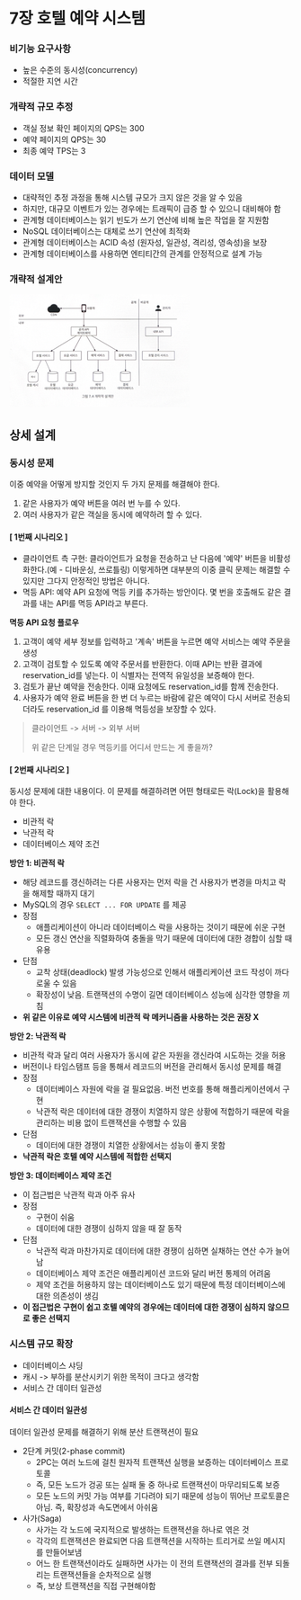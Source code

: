 # 7장 호텔 예약 시스템

### 비기능 요구사항
- 높은 수준의 동시성(concurrency)
- 적절한 지연 시간

### 개략적 규모 추정
- 객실 정보 확인 페이지의 QPS는 300
- 예약 페이지의 QPS는 30 
- 최종 예약 TPS는 3

### 데이터 모델
- 대략적인 추정 과정을 통해 시스템 규모가 크지 않은 것을 알 수 있음
- 하지만, 대규모 이벤트가 있는 경우에는 트래픽이 급증 할 수 있으니 대비해야 함
- 관계형 데이터베이스는 읽기 빈도가 쓰기 연산에 비해 높은 작업을 잘 지원함
- NoSQL 데이터베이스는 대체로 쓰기 연산에 최적화
- 관계형 데이터베이스는 ACID 속성 (원자성, 일관성, 격리성, 영속성)을 보장
- 관계형 데이터베이스를 사용하면 엔티티간의 관계를 안정적으로 설계 가능

### 개략적 설계안
![img.png](img/호텔예약시스템.png)

## 상세 설계

### 동시성 문제
이중 예약을 어떻게 방지할 것인지 두 가지 문제를 해결해야 한다.
1. 같은 사용자가 예약 버튼을 여러 번 누를 수 있다.
2. 여러 사용자가 같은 객실을 동시에 예약하려 할 수 있다.

#### [ 1번째 시나리오 ]
- 클라이언트 측 구현: 클라이언트가 요청을 전송하고 난 다음에 '예약' 버튼을 비활성화한다.(예 - 디바운싱, 쓰로틀링) 이렇게하면 대부분의 이중 클릭 문제는 해결할 수 있지만 그다지 안정적인 방법은 아니다.
- 멱등 API: 예약 API 요청에 멱등 키를 추가하는 방안이다. 몇 번을 호출해도 같은 결과를 내는 API를 멱등 API라고 부른다.

**멱등 API 요청 플로우** 
1. 고객이 예약 세부 정보를 입력하고 '계속' 버튼을 누르면 예약 서비스는 예약 주문을 생성
2. 고객이 검토할 수 있도록 예약 주문서를 반환한다. 이때 API는 반환 결과에 reservation_id를 넣는다. 이 식별자는 전역적 유일성을 보증해야 한다.
3. 검토가 끝난 예약을 전송한다. 이때 요청에도 reservation_id를 함께 전송한다.
4. 사용자가 예약 완료 버튼을 한 번 더 누르는 바람에 같은 예약이 다시 서버로 전송되더라도 reservation_id 를 이용해 멱등성을 보장할 수 있다.

> 클라이언트 -> 서버 -> 외부 서버
> 
> 위 같은 단계일 경우 멱등키를 어디서 만드는 게 좋을까? 

#### [ 2번째 시나리오 ]
동시성 문제에 대한 내용이다. 이 문제를 해결하려면 어떤 형태로든 락(Lock)을 활용해야 한다.
- 비관적 락
- 낙관적 락
- 데이터베이스 제약 조건

**방안 1: 비관적 락**
- 해당 레코드를 갱신하려는 다른 사용자는 먼저 락을 건 사용자가 변경을 마치고 락을 해제할 때까지 대기
- MySQL의 경우 `SELECT ... FOR UPDATE` 를 제공
- 장점
  - 애플리케이션이 아니라 데이터베이스 락을 사용하는 것이기 때문에 쉬운 구현
  - 모든 갱신 연산을 직렬화하여 충돌을 막기 때문에 데이터에 대한 경합이 심할 때 유용
- 단점
  - 교착 상태(deadlock) 발생 가능성으로 인해서 애플리케이션 코드 작성이 까다로울 수 있음
  - 확장성이 낮음. 트랜잭션의 수명이 길면 데이터베이스 성능에 심각한 영향을 끼침
- **위 같은 이유로 예약 시스템에 비관적 락 메커니즘을 사용하는 것은 권장 X**

**방안 2: 낙관적 락**
- 비관적 락과 달리 여러 사용자가 동시에 같은 자원을 갱신라여 시도하는 것을 허용
- 버전이나 타임스탬프 등을 통해서 레코드의 버전을 관리해서 동시성 문제를 해결
- 장점
  - 데이터베이스 자원에 락을 걸 필요없음. 버전 번호를 통해 해플리케이션에서 구현
  - 낙관적 락은 데이터에 대한 경쟁이 치열하지 않은 상황에 적합하기 때문에 락을 관리하는 비용 없이 트랜잭션을 수행할 수 있음
- 단점
  - 데이터에 대한 경쟁이 치열한 상황에서는 성능이 좋지 못함
- **낙관적 락은 호텔 예약 시스템에 적합한 선택지**

**방안 3: 데이터베이스 제약 조건**
- 이 접근법은 낙관적 락과 아주 유사
- 장점
  - 구현이 쉬움
  - 데이터에 대한 경쟁이 심하지 않을 때 잘 동작
- 단점
  - 낙관적 락과 마찬가지로 데이터에 대한 경쟁이 심하면 실채하는 연산 수가 늘어남
  - 데이터베이스 제약 조건은 애플리케이션 코드와 달리 버전 통제의 어려움
  - 제약 조건을 허용하지 않는 데이터베이스도 있기 때문에 특정 데이터베이스에 대한 의존성이 생김
- **이 접근법은 구현이 쉽고 호텔 예약의 경우에는 데이터에 대한 경쟁이 심하지 않으므로 좋은 선택지**

### 시스템 규모 확장
- 데이터베이스 샤딩
- 캐시 -> 부하를 분산시키기 위한 목적이 크다고 생각함
- 서비스 간 데이터 일관성

#### 서비스 간 데이터 일관성
데이터 일관성 문제를 해결하기 위해 분산 트랜잭션이 필요
- 2단계 커밋(2-phase commit)
  - 2PC는 여러 노드에 걸친 원자적 트랜잭션 실행을 보증하는 데이터베이스 프로토콜
  - 즉, 모든 노드가 겅공 또는 실패 둘 중 하나로 트랜잭션이 마무리되도록 보증
  - 모든 노드의 커밋 가능 여부를 기다려야 되기 때문에 성능이 뛰어난 프로토콜은 아님. 즉, 확장성과 속도면에서 아쉬움
- 사가(Saga)
  - 사가는 각 노드에 국지적으로 발생하는 트랜잭션을 하나로 엮은 것
  - 각각의 트랜잭션은 완료되면 다음 트랜잭션을 시작하는 트리거로 쓰일 메시지를 만들어보냄
  - 어느 한 트랜잭션이라도 실패하면 사가는 이 전의 트랜잭션의 결과를 전부 되돌리는 트랜잭션들을 순차적으로 실행
  - 즉, 보상 트랜잭션을 직접 구현해야함